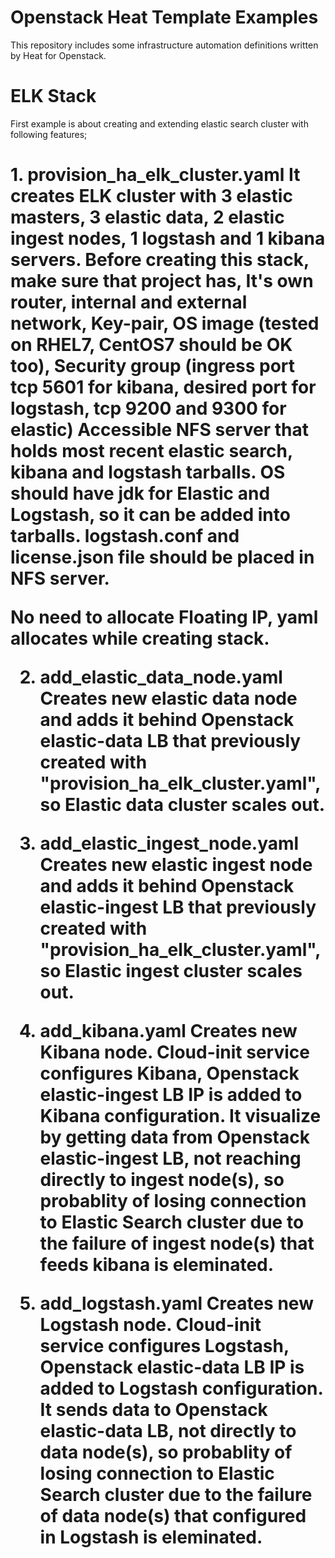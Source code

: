 # Openstack Heat Template Examples

This repository includes some infrastructure automation definitions written by Heat for Openstack. 

# ELK Stack

First example is about creating and extending elastic search cluster with following features;

<h1> 1. provision_ha_elk_cluster.yaml
It creates ELK cluster with
3 elastic masters,
3 elastic data,
2 elastic ingest nodes, 
1 logstash and 1 kibana servers.
Before creating this stack, make sure that project has,
It's own router, internal and external network, 
Key-pair, 
OS image (tested on RHEL7, CentOS7 should be OK too), 
Security group (ingress port tcp 5601 for kibana, desired port for logstash, tcp 9200 and 9300 for elastic)
Accessible NFS server that holds most recent elastic search, kibana and logstash tarballs.
OS should have jdk for Elastic and Logstash, so it can be added into tarballs.
logstash.conf and license.json file should be placed in NFS server.

No need to allocate Floating IP, yaml allocates while creating stack.

2. add_elastic_data_node.yaml
Creates new elastic data node and adds it behind  Openstack elastic-data LB that previously created with "provision_ha_elk_cluster.yaml", so Elastic data cluster scales out.

3. add_elastic_ingest_node.yaml
Creates new elastic ingest node and adds it behind  Openstack elastic-ingest LB that previously created with "provision_ha_elk_cluster.yaml", so Elastic ingest cluster scales out.

4. add_kibana.yaml
Creates new Kibana node. Cloud-init service configures Kibana, Openstack elastic-ingest LB IP is added to Kibana configuration. It visualize by getting data from  Openstack elastic-ingest LB, not reaching directly to ingest node(s), so probablity of losing connection to Elastic Search cluster due to the failure of ingest node(s) that feeds kibana is eleminated.

4. add_logstash.yaml
Creates new Logstash node. Cloud-init service configures Logstash, Openstack elastic-data LB IP is added to Logstash configuration. It sends data to  Openstack elastic-data LB, not directly to data node(s), so probablity of losing connection to Elastic Search cluster due to the failure of data node(s) that configured in Logstash is eleminated.





